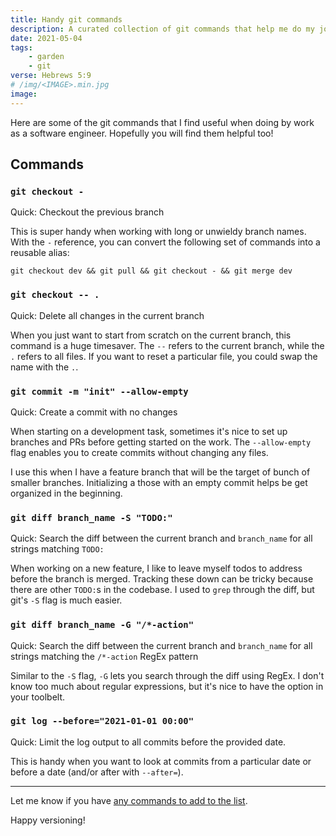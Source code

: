 ```yaml
---
title: Handy git commands
description: A curated collection of git commands that help me do my job better
date: 2021-05-04
tags:
    - garden
    - git
verse: Hebrews 5:9
# /img/<IMAGE>.min.jpg
image:
---
```


Here are some of the git commands that I find useful when doing by work as a software engineer. Hopefully you will find them helpful too!

## Commands

### `git checkout -`

Quick: Checkout the previous branch

This is super handy when working with long or unwieldy branch names. With the `-` reference, you can convert the following set of commands into a reusable alias:

```shell
git checkout dev && git pull && git checkout - && git merge dev
```

### `git checkout -- .`

Quick: Delete all changes in the current branch

When you just want to start from scratch on the current branch, this command is a huge timesaver. The `--` refers to the current branch, while the `.` refers to all files. If you want to reset a particular file, you could swap the name with the `.`.

### `git commit -m "init" --allow-empty`

Quick: Create a commit with no changes

When starting on a development task, sometimes it's nice to set up branches and PRs before getting started on the work. The `--allow-empty` flag enables you to create commits without changing any files.

I use this when I have a feature branch that will be the target of bunch of smaller branches. Initializing a those with an empty commit helps be get organized in the beginning. 

### `git diff branch_name -S "TODO:"`

Quick: Search the diff between the current branch and `branch_name` for all strings matching `TODO:`

When working on a new feature, I like to leave myself todos to address before the branch is merged. Tracking these down can be tricky because there are other `TODO:`s in the codebase. I used to `grep` through the diff, but git's `-S` flag is much easier.

### `git diff branch_name -G "/*-action"`

Quick: Search the diff between the current branch and `branch_name` for all strings matching the `/*-action` RegEx pattern

Similar to the `-S` flag, `-G` lets you search through the diff using RegEx. I don't know too much about regular expressions, but it's nice to have the option in your toolbelt.

### `git log --before="2021-01-01 00:00"`

Quick: Limit the log output to all commits before the provided date.

This is handy when you want to look at commits from a particular date or before a date (and/or after with `--after=`).

---

Let me know if you have [any commands to add to the list](mailto:sean@seanmcp.com?subject=Git%20commands).

Happy versioning!
